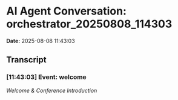 # AI Agent Conversation: orchestrator_20250808_114303

**Date:** 2025-08-08 11:43:03

## Transcript


### [11:43:03] Event: welcome
*Welcome & Conference Introduction*

